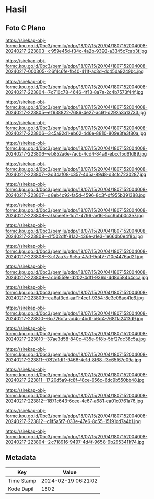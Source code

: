 # Hasil

## Foto C Plano

https://sirekap-obj-formc.kpu.go.id/0bc3/pemilu/pdpr/18/07/15/20/04/1807152004008-20240217-223803--c959e45d-f34c-4a2b-9392-a3345c7cab3f.jpg

https://sirekap-obj-formc.kpu.go.id/0bc3/pemilu/pdpr/18/07/15/20/04/1807152004008-20240217-000305--26f4c6fe-fb40-411f-ac3d-dc45da9249bc.jpg

https://sirekap-obj-formc.kpu.go.id/0bc3/pemilu/pdpr/18/07/15/20/04/1807152004008-20240217-223804--7c710c78-4646-4f13-8a7a-2c4b7573f44f.jpg

https://sirekap-obj-formc.kpu.go.id/0bc3/pemilu/pdpr/18/07/15/20/04/1807152004008-20240217-223805--ef938822-7686-4e27-ac91-d292a3a13733.jpg

https://sirekap-obj-formc.kpu.go.id/0bc3/pemilu/pdpr/18/07/15/20/04/1807152004008-20240217-223806--3c5a92d1-eb62-4d6e-8810-809e3fe3f80a.jpg

https://sirekap-obj-formc.kpu.go.id/0bc3/pemilu/pdpr/18/07/15/20/04/1807152004008-20240217-223806--eb852a6e-7acb-4cd4-84a9-ebcc15d61d89.jpg

https://sirekap-obj-formc.kpu.go.id/0bc3/pemilu/pdpr/18/07/15/20/04/1807152004008-20240217-223807--2d34af08-c357-4d5a-89d8-d3cfc7230287.jpg

https://sirekap-obj-formc.kpu.go.id/0bc3/pemilu/pdpr/18/07/15/20/04/1807152004008-20240217-223807--d8eb4c92-fa5d-4596-8c3f-df955b391388.jpg

https://sirekap-obj-formc.kpu.go.id/0bc3/pemilu/pdpr/18/07/15/20/04/1807152004008-20240217-223808--a0a5eefe-1c71-4796-ae16-5cc9bbb0c3e7.jpg

https://sirekap-obj-formc.kpu.go.id/0bc3/pemilu/pdpr/18/07/15/20/04/1807152004008-20240217-223808--df502dff-81a2-436e-a1e3-1e66db0e4f8b.jpg

https://sirekap-obj-formc.kpu.go.id/0bc3/pemilu/pdpr/18/07/15/20/04/1807152004008-20240217-223808--3c12aa7a-9c5a-47a1-9d47-710e4476ad2f.jpg

https://sirekap-obj-formc.kpu.go.id/0bc3/pemilu/pdpr/18/07/15/20/04/1807152004008-20240217-223809--acb6559e-d202-4df1-936d-4d8d584b4cca.jpg

https://sirekap-obj-formc.kpu.go.id/0bc3/pemilu/pdpr/18/07/15/20/04/1807152004008-20240217-223809--ca6af3ed-aaf1-4cef-9354-8e3e08ae41c6.jpg

https://sirekap-obj-formc.kpu.go.id/0bc3/pemilu/pdpr/18/07/15/20/04/1807152004008-20240217-223810--6c726cfa-ad4c-4bdf-b6d4-76811a2413d9.jpg

https://sirekap-obj-formc.kpu.go.id/0bc3/pemilu/pdpr/18/07/15/20/04/1807152004008-20240217-223810--37ae3d58-840c-435e-9f8b-5bf27dc38c5a.jpg

https://sirekap-obj-formc.kpu.go.id/0bc3/pemilu/pdpr/18/07/15/20/04/1807152004008-20240217-223811--032d1df1-9466-4e1d-8f68-f3c65f67e09a.jpg

https://sirekap-obj-formc.kpu.go.id/0bc3/pemilu/pdpr/18/07/15/20/04/1807152004008-20240217-223811--1720d5a9-fc8f-48ce-956c-6dc9b550bb48.jpg

https://sirekap-obj-formc.kpu.go.id/0bc3/pemilu/pdpr/18/07/15/20/04/1807152004008-20240217-223812--1871c643-6cee-4e67-a681-ea01c0761a76.jpg

https://sirekap-obj-formc.kpu.go.id/0bc3/pemilu/pdpr/18/07/15/20/04/1807152004008-20240217-223812--c1f5a5f7-033e-47e6-8c55-15191dd7a4b1.jpg

https://sirekap-obj-formc.kpu.go.id/0bc3/pemilu/pdpr/18/07/15/20/04/1807152004008-20240217-223804--2c718916-9497-4d4f-9658-9b2953411f74.jpg


## Metadata

| Key        | Value               |
| ---------- | ------------------- |
| Time Stamp | 2024-02-19 06:21:02 |
| Kode Dapil | 1802                |



